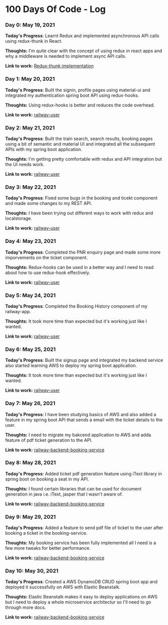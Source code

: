 # 100 Days Of Code - Log

### Day 0: May 19, 2021

**Today's Progress**: Learnt Redux and implemented asynchronous API calls using redux-thunk in React.

**Thoughts:** I'm quite clear with the concept of using redux in react apps and why a middleware is needed to implement async API calls.

**Link to work:** [Redux-thunk implementation](https://github.com/narwalabhi/blog-posts-redux-thunk-)

### Day 1: May 20, 2021

**Today's Progress**: Built the signin, profile pages using material-ui and integrated my authentication spring boot API using redux-hooks. 

**Thoughts:** Using redux-hooks is better and reduces the code overhead. 

**Link to work:** [railway-user](https://github.com/narwalabhi/railway-user-react)

### Day 2: May 21, 2021

**Today's Progress**: Built the train search, search results, booking pages using a bit of semantic and material UI and integrated all the subsequent APIs with my spring boot application. 

**Thoughts:** I'm getting pretty comfortable with redux and API integration but the UI needs work. 

**Link to work:** [railway-user](https://github.com/narwalabhi/railway-user-react/commit/363451c783da086f7abe22aa654a0141982fcd27)


### Day 3: May 22, 2021

**Today's Progress**: Fixed some bugs in the booking and ticekt component and made some changes to my REST API.

**Thoughts:** I have been trying out different ways to work with redux and localstorage.

**Link to work:** [railway-user](https://github.com/narwalabhi/railway-user-react/commit/29b65645bbbef8faa756cb6d05331c870e003910)


### Day 4: May 23, 2021

**Today's Progress**: Completed the PNR enquiry page and made some more imporvements on the ticket component.

**Thoughts:** Redux-hooks can be used in a better way and I need to read about how to use redux-hook effectively.

**Link to work:** [railway-user](https://github.com/narwalabhi/railway-user-react/commit/29b65645bbbef8faa756cb6d05331c870e003910)


### Day 5: May 24, 2021

**Today's Progress**: Completed the Booking History component of my railway-app.

**Thoughts:** It took more time than expected but it's working just like I wanted.

**Link to work:** [railway-user](https://github.com/narwalabhi/railway-user-react/commit/7623f1dc6ee81213c992849da51163812cab9ca5)

### Day 6: May 25, 2021

**Today's Progress**: Built the signup page and integrated my backend service also started learning AWS to deploy my spring boot application.

**Thoughts:** It took more time than expected but it's working just like I wanted.

**Link to work:** [railway-user](https://github.com/narwalabhi/railway-user-react/commit/235699bb5743c6e535f63e3f43d7c7e964f2c8d9)

### Day 7: May 26, 2021

**Today's Progress**: I have been studying basics of AWS and also added a feature in my spring boot API that sends a email with the ticket details to the user. 

**Thoughts:** I need to migrate my bakcend application to AWS and adda feature of pdf ticket generation to the API.

**Link to work:** [railway-backend-booking-service](https://github.com/narwalabhi/booking-service/commit/ca2b89abbc563fada7b7a0521d5d060f736ee540)

### Day 8: May 28, 2021

**Today's Progress**: Added ticket pdf generation feature using iText library in spring boot on booking a seat in my API.

**Thoughts:** I found certain libraries that can be used for document generation in java i.e. iText, jasper that I wasn't aware of.

**Link to work:** [railway-backend-booking-service](https://github.com/narwalabhi/booking-service/commit/c43b59d7912a63d54961c4345ffb062bc5c6dc0b)

### Day 9: May 29, 2021

**Today's Progress**: Added a feature to send pdf file of ticket to the user after booking a ticket in the booking-service.  

**Thoughts:** My booking service has been fully implemented all I need is a few more tweaks for better performance.

**Link to work:** [railway-backend-booking-service](https://github.com/narwalabhi/booking-service/commit/a0103b4d88ae2b548fdc7cd12757549018581d7b)

### Day 10: May 30, 2021

**Today's Progress**: Created a AWS DynamoDB CRUD spring boot app and deployed it successfully on AWS with Elastic Beanstalk.

**Thoughts:** Elastic Beanstalk makes it easy to deploy applications on AWS but I need to deploy a whole microservice architectur so I'll need to go through more docs.

**Link to work:** [railway-backend-booking-service](https://github.com/narwalabhi/dynamodb-demo)


